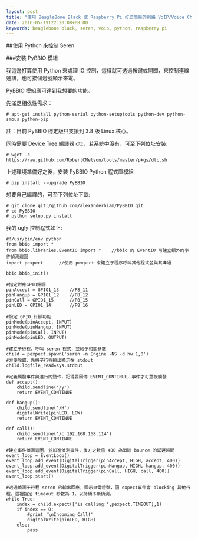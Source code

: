 ```yaml
---
layout: post
title: "使用 BeagleBone Black 或 Raspberry Pi 打造簡易的網路 VoIP/Voice Chat 設備 (2/2)"
date: 2016-05-19T22:20:08+08:00
keywords: beaglebone black, seren, voip, python, raspberry pi
---
```



##使用 Python 來控制 Seren

###安裝 PyBBIO 模組

我這邊打算使用 Python 來處理 IO 控制，這樣就可透過按鍵或開關，來控制連線通訊，也可接個燈號顯示來電。

PyBBIO 模組應可達到我想要的功能。

先滿足相依性需求：

	# apt-get install python-serial python-setuptools python-dev python-smbus python-pip

註：目前 PyBBIO 穩定版只支援到 3.8 版 Linux 核心。

同時需要 Device Tree 編譯器 dtc，若系統中沒有，可至下列位址安裝:

	# wget -c https://raw.github.com/RobertCNelson/tools/master/pkgs/dtc.sh

上述環境準備好之後，安裝 PyBBIO Python 程式庫模組

	# pip install --upgrade PyBBIO

想要自己編譯的，可至下列位址下載:

	# git clone git:/github.com/alexanderhiam/PyBBIO.git
	# cd PyBBIO
	# python setup.py install


我的 ugly 控制程式如下:

	#!/usr/bin/env python
	from bbio import *
	from bbio.libraries.EventIO import *	//bbio 的 EventIO 可建立額外的事件偵測迴圈
	import pexpect		//使用 pexpect 來建立子程序呼叫其他程式並與其溝通
	
	bbio.bbio_init()
	
	#指定對應GPIO針腳
	pinAccept = GPIO1_13 	//P8_11
	pinHangup = GPIO1_12 	//P8_12
	pinCall = GPIO1_15		//P8_15
	pinLED = GPIO1_14    	//P8_16
	
	#設定 GPIO 針腳功能
	pinMode(pinAccept, INPUT)
	pinMode(pinHangup, INPUT)
	pinMode(pinCall, INPUT)
	pinMode(pinLED, OUTPUT)
	
	#建立子行程，呼叫 seren 程式，並給予相關參數
	child = pexpect.spawn('seren -n Engine -NS -d hw:1,0')
	#方便除錯，先將子行程輸出顯示在 stdout
	child.logfile_read=sys.stdout

	#定義觸發事件與進行的動作，記得要回傳 EVENT_CONTINUE，事件才可重複觸發
	def accept():
	    child.sendline('/y')
    	return EVENT_CONTINUE

	def hangup():
    	child.sendline('/H')
    	digitalWrite(pinLED, LOW)
    	return EVENT_CONTINUE

	def call():
    	child.sendline('/c 192.168.168.114')
    	return EVENT_CONTINUE

	#建立事件偵測迴圈，並加進偵測事件，後方之數值 400 為消除 bounce 的延遲時間
	event_loop = EventLoop()
	event_loop.add_event(DigitalTrigger(pinAccept, HIGH, accept, 400))
	event_loop.add_event(DigitalTrigger(pinHangup, HIGH, hangup, 400))
	event_loop.add_event(DigitalTrigger(pinCall, HIGH, call, 400))
	event_loop.start()

	#透過偵測子行程 seren 的輸出回應，顯示來電燈號，因 expect事件會 blocking 其他行程，這裡指定 timeout 秒數為 1，以持續不斷偵測。
	while True:
    	index = child.expect(['is calling:',pexpect.TIMEOUT],1)
    	if index == 0:
    	    #print '\nIncoming Call!'
    	    digitalWrite(pinLED, HIGH)
    	else:
        	pass
    

